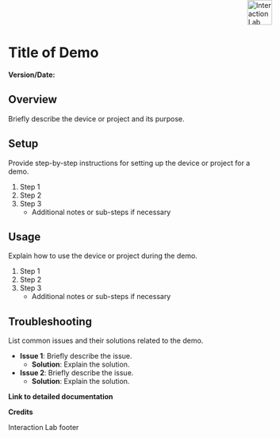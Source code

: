 <div style="position: absolute; top: 0; right: 200;">
  <img width="50px" src="/images/Template/Interactionlab-Logo.png" alt="Interaction Lab Logo"/>
</div>

# Title of Demo

**Version/Date:**

## Overview

Briefly describe the device or project and its purpose.

## Setup

Provide step-by-step instructions for setting up the device or project for a demo.

1. Step 1
2. Step 2
3. Step 3
    - Additional notes or sub-steps if necessary

## Usage

Explain how to use the device or project during the demo.

1. Step 1
2. Step 2
3. Step 3
    - Additional notes or sub-steps if necessary

## Troubleshooting

List common issues and their solutions related to the demo.

- **Issue 1**: Briefly describe the issue.
    - **Solution**: Explain the solution.
- **Issue 2**: Briefly describe the issue.
    - **Solution**: Explain the solution.
 
**Link to detailed documentation**

**Credits**

Interaction Lab footer 
